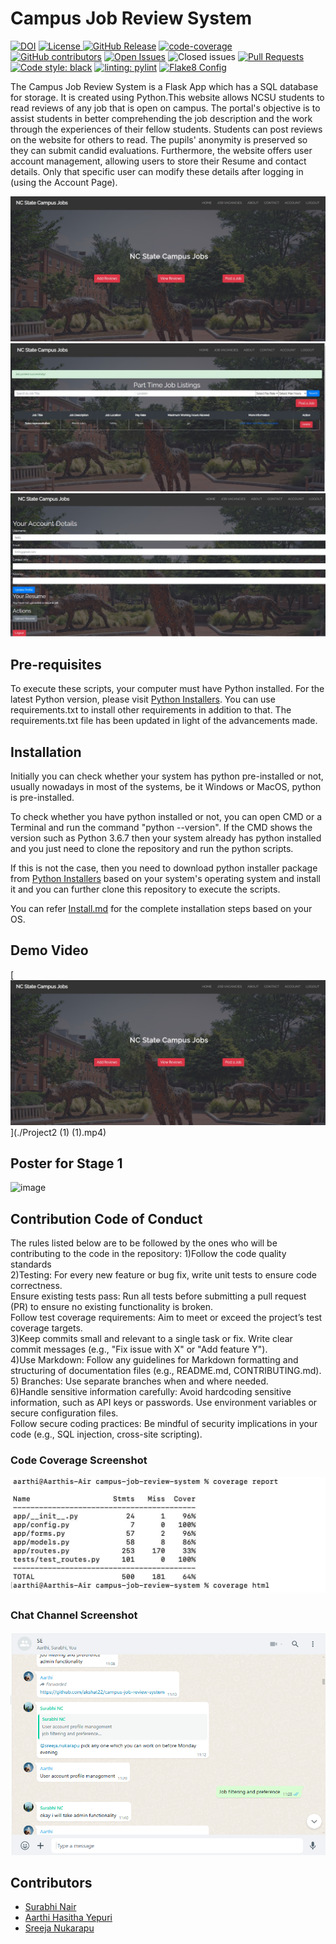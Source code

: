  # Campus Job Review System
 
<!-- <a href="https://github.com/Fall-2024-SE-Group/campus-job-review-system/actions" alt="Build Status"><img src="https://img.shields.io/github/workflow/status/github.com/Fall-2024-SE-Group/campus-job-review-system/Build%20main" /></a> -->
<!-- 
![GitHub Workflow Status](https://img.shields.io/github/workflow/status/user-attachments/assets/website?color=magenta&label=Documentation)
-->
[![DOI](https://zenodo.org/badge/DOI/10.5281/zenodo.14027357.svg)](https://doi.org/10.5281/zenodo.14027357)
<a href="https://github.com/Fall-2024-SE-Group/campus-job-review-system/blob/main/LICENSE">
  <img alt="License" src="https://img.shields.io/github/license/Fall-2024-SE-Group/campus-job-review-system">
</a>
[![GitHub Release](https://img.shields.io/github/release/Fall-2024-SE-Group/campus-job-review-system.svg)](https://github.com/Fall-2024-SE-Group/campus-job-review-system/releases) [![code-coverage](https://img.shields.io/badge/code--coverage-64%25-green)](test_coverage.jpg)
[![GitHub contributors](https://img.shields.io/github/contributors/Fall-2024-SE-Group/campus-job-review-system)](https://github.com/Fall-2024-SE-Group/campus-job-review-system/graphs/contributors)
[![Open Issues](https://img.shields.io/github/issues/Fall-2024-SE-Group/campus-job-review-system)](https://github.com/Fall-2024-SE-Group/campus-job-review-system/issues)
![Closed issues](https://img.shields.io/github/issues-closed/Fall-2024-SE-Group/campus-job-review-system?color=bright-green)
[![Pull Requests](https://img.shields.io/github/issues-pr/Fall-2024-SE-Group/campus-job-review-system)](https://github.com/Fall-2024-SE-Group/campus-job-review-system)
[![Code style: black](https://img.shields.io/badge/code%20style-black-000000.svg)](https://github.com/psf/black)
[![linting: pylint](https://img.shields.io/badge/linting-pylint-yellowgreen)](https://github.com/PyCQA/pylint)
[![Flake8 Config](https://img.shields.io/badge/config-.flake8-blue)](https://github.com/Fall-2024-SE-Group/campus-job-review-system/actions/workflows/flake8.yml)

The Campus Job Review System is a Flask App which has a SQL database for storage. It is created using Python.This website allows NCSU students to read reviews of any job that is open on campus. The portal's objective is to assist students in better comprehending the job description and the work through the experiences of their fellow students. Students can post reviews on the website for others to read. The pupils' anonymity is preserved so they can submit candid evaluations. Furthermore, the website offers user account management, allowing users to store their Resume and contact details. Only that specific user can modify these details after logging in (using the Account Page).

 ![alt text](interface_image_2.jpeg)
 ![alt text](interface_image_1.jpeg)
 ![alt text](account_page.jpeg)
 

## Pre-requisites
To execute these scripts, your computer must have Python installed. For the latest Python version, please visit [Python Installers](https://www.python.org/downloads/). You can use requirements.txt to install other requirements in addition to that. The requirements.txt file has been updated in light of the advancements made.

## Installation
Initially you can check whether your system has python pre-installed or not, usually nowadays in most of the systems, be it Windows or MacOS, python is pre-installed. 

To check whether you have python installed or not, you can open CMD or a Terminal and run the command "python --version". If the CMD shows the version such as Python 3.6.7 then your system already has python installed and you just need to clone the repository and run the python scripts. 

If this is not the case, then you need to download python installer package from [Python Installers](https://www.python.org/downloads/) based on your system's operating system and install it and you can further clone this repository to execute the scripts.

You can refer [Install.md](https://github.com/Fall-2024-SE-Group/campus-job-review-system/blob/main/install.md) for the complete installation steps based on your OS.


## Demo Video
[![Watch the video](interface_image_2.jpeg)](./Project2 (1) (1).mp4)



## Poster for Stage 1
![image](https://github.com/user-attachments/assets/408451c7-bb33-4996-842e-b254a20c440d)


## Contribution Code of Conduct

The rules listed below are to be followed by the ones who will be contributing to the code in the repository:
  1)Follow the code quality standards <br>
  2)Testing: For every new feature or bug fix, write unit tests to ensure code correctness.<br>
  Ensure existing tests pass: Run all tests before submitting a pull request (PR) to ensure no existing functionality is broken.<br>
  Follow test coverage requirements: Aim to meet or exceed the project’s test coverage targets.<br>
  3)Keep commits small and relevant to a single task or fix. Write clear commit messages (e.g., "Fix issue with X" or "Add feature Y").<br>
  4)Use Markdown: Follow any guidelines for Markdown formatting and structuring of documentation files (e.g., README.md, CONTRIBUTING.md).<br>
  5) Branches: Use separate branches when and where needed.<br>
  6)Handle sensitive information carefully: Avoid hardcoding sensitive information, such as API keys or passwords. Use environment variables or secure configuration files. <br>
    Follow secure coding practices: Be mindful of security implications in your code (e.g., SQL injection, cross-site scripting).
  


### Code Coverage Screenshot

![alt text](test_coverage.jpg)

### Chat Channel Screenshot

![image](chat_image)


## Contributors

- [Surabhi Nair](https://github.com/surabhi1914)
- [Aarthi Hasitha Yepuri](https://github.com/Hasitha257)
- [Sreeja Nukarapu](https://github.com/Sreeja-Nukarapu)

